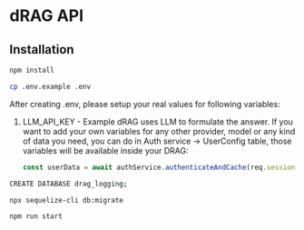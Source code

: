 # dRAG API

## Installation

```sh
npm install
```

```sh
cp .env.example .env
```

After creating .env, please setup your real values for following variables:

1. LLM_API_KEY - Example dRAG uses LLM to formulate the answer. If you want to add your own variables for any other provider, model or any kind of data you need, you can do in Auth service -> UserConfig table, those variables will be available inside your DRAG:
   ```javascript
   const userData = await authService.authenticateAndCache(req.sessionSid);
   ```

```sh
CREATE DATABASE drag_logging;
```

```sh
npx sequelize-cli db:migrate
```

```sh
npm run start
```

